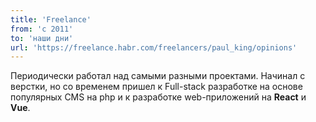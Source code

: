```yaml
---
title: 'Freelance'
from: 'c 2011'
to: 'наши дни'
url: 'https://freelance.habr.com/freelancers/paul_king/opinions'
---
```


Периодически работал над самыми разными проектами. Начинал с верстки, но со временем пришел к Full-stack разработке на основе популярных CMS на php и к разработке web-приложений на **React** и **Vue**.
